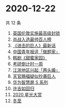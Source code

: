 # 2020-12-22

共 12 条

<!-- BEGIN -->
<!-- 最后更新时间 Tue Dec 22 2020 09:48:35 GMT+0800 (CST) -->
1. [英国伦敦实施最高级封锁](https://www.zhihu.com/search?q=英国疫情)
1. [肖战入选最帅百人榜](https://www.zhihu.com/search?q=肖战)
1. [《进击的巨人》最新话](https://www.zhihu.com/search?q=进击的巨人)
1. [中国青年报评「做题家」](https://www.zhihu.com/search?q=中国青年报)
1. [韩剧《甜蜜家园》](https://www.zhihu.com/search?q=甜蜜家园)
1. [考研倒计时一周](https://www.zhihu.com/search?q=考研)
1. [江浙地区兴起「两头婚」](https://www.zhihu.com/search?q=两头婚)
1. [天官赐福疑似抄袭巨人](https://www.zhihu.com/search?q=天官赐福)
1. [华为智慧屏 S 系列](https://www.zhihu.com/search?q=华为智慧屏)
1. [许吉如回归](https://www.zhihu.com/search?q=许吉如)
1. [2020 星光大赏](https://www.zhihu.com/search?q=星光大赏)
1. [冬至](https://www.zhihu.com/search?q=冬至)
<!-- END -->
